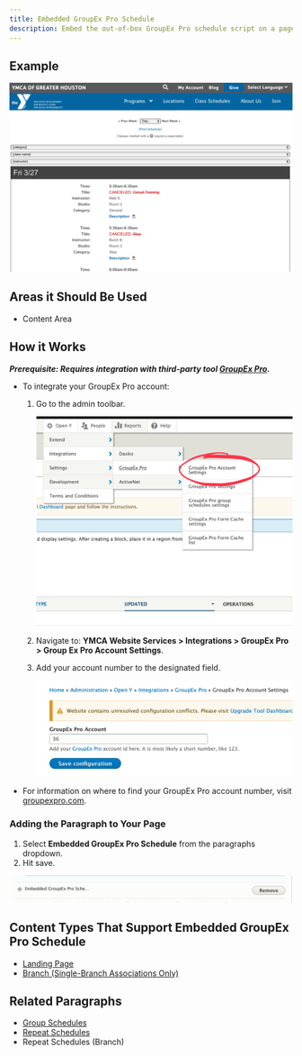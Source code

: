 ```yaml
---
title: Embedded GroupEx Pro Schedule
description: Embed the out-of-box GroupEx Pro schedule script on a page with a single click.
---
```


## Example

![An example of the GXP embed paragraph](paragraph--gxp--example.png)

## Areas it Should Be Used

*   Content Area

## How it Works

***Prerequisite: Requires integration with third-party tool [GroupEx Pro](http://groupexpro.com).***

*   To integrate your GroupEx Pro account:

    1.  Go to the admin toolbar.

        ![Navigating to the GroupEx Pro account settings](parargraphs--gxp--settings.png)
    2.  Navigate to: **YMCA Website Services > Integrations > GroupEx Pro > Group Ex Pro Account Settings**.
    3.  Add your account number to the designated field.

        ![Setting the GroupEx Pro account](parargraphs--gxp--account.png)

*   For information on where to find your GroupEx Pro account number, visit [groupexpro.com](https://groupexpro.com).

### Adding the Paragraph to Your Page

1.  Select **Embedded GroupEx Pro Schedule** from the paragraphs dropdown.
2.  Hit save.

![The GXP embed paragraph admin](parargraphs--gxp--admin.png)

## Content Types That Support Embedded GroupEx Pro Schedule

*   [Landing Page](../../content-types/landing-page)
*   [Branch (Single-Branch Associations Only)](../../content-types/branch)

## Related Paragraphs

*   [Group Schedules](group-schedules)
*   [Repeat Schedules](repeat-schedules)
*   Repeat Schedules (Branch)
